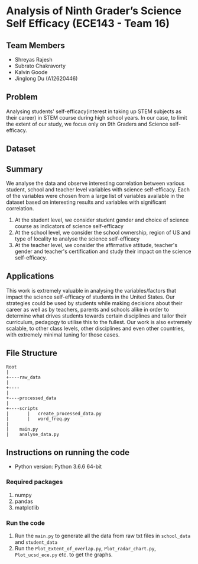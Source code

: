 # Analysis of Ninth Grader’s Science Self Efficacy (ECE143 - Team 16)

## Team Members
- Shreyas Rajesh
- Subrato Chakravorty
- Kalvin Goode
- Jinglong Du (A12620446)

## Problem
Analysing students' self-efficacy(interest in taking up STEM subjects as their career) in STEM course during high school years.
In our case, to limit the extent of our study, we focus only on 9th Graders and Science self-efficacy.

## Dataset

## Summary
We analyse the data and observe interesting correlation between various student, school and teacher level variables with science self-efficacy. Each of the variables were chosen from a large list of variables available in the dataset based on interesting results and variables with significant correlation.

1. At the student level, we consider student gender and choice of science course as indicators of science self-efficacy
2. At the school level, we consider the school ownership, region of US and type of locality to analyse the science self-efficacy
3. At the teacher level, we consider the affirmative attitude, teacher's gender and teacher's certification and study their impact on the science self-efficacy. 


## Applications
This work is extremely valuable in analysing the variables/factors that impact the science self-efficacy of students in the United States. Our strategies could be used by students while making decisions about their career as well as by teachers, parents and schools alike in order to determine what drives students towards certain disciplines and tailor their curriculum, pedagogy to utilise this to the fullest. Our work is also extremely scalable, to other class levels, other disciplines and even other countries, with extremely minimal tuning for those cases.  

## File Structure
```
Root
|
+----raw_data
|
+----
|
+----processed_data
|
+----scripts
|       |   create_processed_data.py
|       |   word_freq.py
|
|    main.py
|    analyse_data.py

```

## Instructions on running the code

* Python version: Python 3.6.6 64-bit
### Required packages

1. numpy
1. pandas
2. matplotlib

### Run the code
1. Run the ```main.py``` to generate all the data from raw txt files in ```school_data``` and ```student_data```  
2. Run the ```Plot_Extent_of_overlap.py```, ```Plot_radar_chart.py```, ```Plot_ucsd_ece.py``` etc. to get the graphs.

